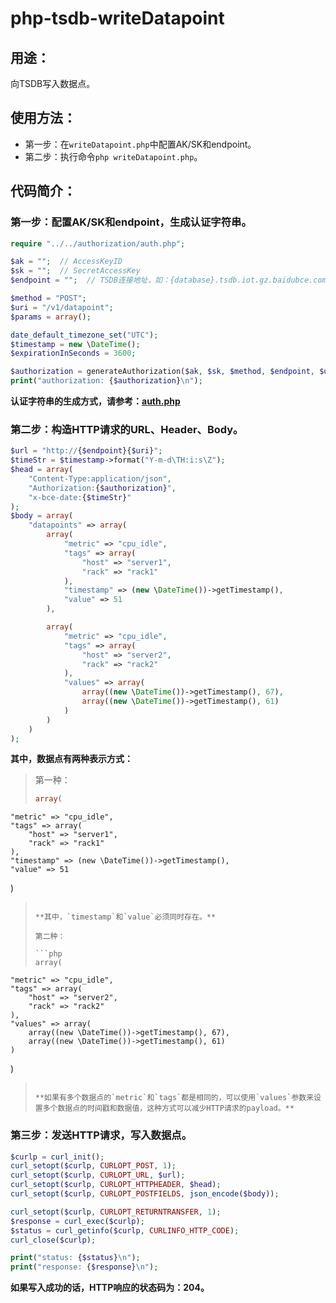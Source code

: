 # php-tsdb-writeDatapoint

## 用途：

向TSDB写入数据点。

## 使用方法：

* 第一步：在`writeDatapoint.php`中配置AK/SK和endpoint。
* 第二步：执行命令`php writeDatapoint.php`。

## 代码简介：

### 第一步：配置AK/SK和endpoint，生成认证字符串。

```php
require "../../authorization/auth.php";

$ak = "";  // AccessKeyID
$sk = "";  // SecretAccessKey
$endpoint = "";  // TSDB连接地址，如：{database}.tsdb.iot.gz.baidubce.com

$method = "POST";
$uri = "/v1/datapoint";
$params = array();

date_default_timezone_set("UTC");
$timestamp = new \DateTime();
$expirationInSeconds = 3600;

$authorization = generateAuthorization($ak, $sk, $method, $endpoint, $uri, $params, $timestamp, $expirationInSeconds);
print("authorization: {$authorization}\n");
```

**认证字符串的生成方式，请参考：[auth.php](../../authorization/auth.php)**

### 第二步：构造HTTP请求的URL、Header、Body。

```php
$url = "http://{$endpoint}{$uri}";
$timeStr = $timestamp->format("Y-m-d\TH:i:s\Z");
$head = array(
    "Content-Type:application/json",
    "Authorization:{$authorization}",
    "x-bce-date:{$timeStr}"
);
$body = array(
    "datapoints" => array(
        array(
            "metric" => "cpu_idle",
            "tags" => array(
                "host" => "server1",
                "rack" => "rack1"
            ),
            "timestamp" => (new \DateTime())->getTimestamp(),
            "value" => 51
        ),

        array(
            "metric" => "cpu_idle",
            "tags" => array(
                "host" => "server2",
                "rack" => "rack2"
            ),
            "values" => array(
                array((new \DateTime())->getTimestamp(), 67),
                array((new \DateTime())->getTimestamp(), 61)
            )
        )
    )
);
```

**其中，数据点有两种表示方式：**

> 
> 第一种：
> 
> ```php
> array(
    "metric" => "cpu_idle",
    "tags" => array(
        "host" => "server1",
        "rack" => "rack1"
    ),
    "timestamp" => (new \DateTime())->getTimestamp(),
    "value" => 51
)
> ```
> 
> **其中，`timestamp`和`value`必须同时存在。**
> 
> 第二种：
> 
> ```php
> array(
    "metric" => "cpu_idle",
    "tags" => array(
        "host" => "server2",
        "rack" => "rack2"
    ),
    "values" => array(
        array((new \DateTime())->getTimestamp(), 67),
        array((new \DateTime())->getTimestamp(), 61)
    )
)
> ```
> 
> **如果有多个数据点的`metric`和`tags`都是相同的，可以使用`values`参数来设置多个数据点的时间戳和数据值，这种方式可以减少HTTP请求的payload。**

### 第三步：发送HTTP请求，写入数据点。

```php
$curlp = curl_init();
curl_setopt($curlp, CURLOPT_POST, 1);
curl_setopt($curlp, CURLOPT_URL, $url);
curl_setopt($curlp, CURLOPT_HTTPHEADER, $head);
curl_setopt($curlp, CURLOPT_POSTFIELDS, json_encode($body));

curl_setopt($curlp, CURLOPT_RETURNTRANSFER, 1);
$response = curl_exec($curlp);
$status = curl_getinfo($curlp, CURLINFO_HTTP_CODE);
curl_close($curlp);

print("status: {$status}\n");
print("response: {$response}\n");
```

**如果写入成功的话，HTTP响应的状态码为：204。**